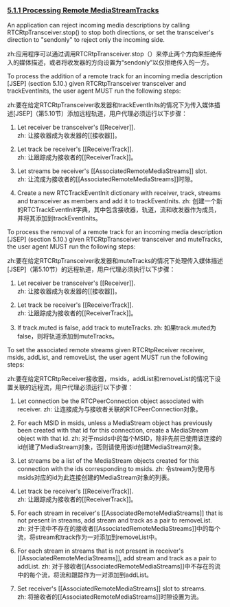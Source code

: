 ### [5.1.1 Processing Remote MediaStreamTracks](http://w3c.github.io/webrtc-pc/#processing-remote-mediastreamtracks)

An application can reject incoming media descriptions by calling RTCRtpTransceiver.stop() to stop both directions, or set the transceiver's direction to "sendonly" to reject only the incoming side.

zh:应用程序可以通过调用RTCRtpTransceiver.stop（）来停止两个方向来拒绝传入的媒体描述，或者将收发器的方向设置为“sendonly”以仅拒绝传入的一方。

To  process the addition of a remote track for an incoming media description [JSEP] (section 5.10.) given RTCRtpTransceiver transceiver and trackEventInits, the user agent MUST run the following steps:

zh:要在给定RTCRtpTransceiver收发器和trackEventInits的情况下为传入媒体描述[JSEP]（第5.10节）添加远程轨道，用户代理必须运行以下步骤：

1.  Let receiver be transceiver's [[Receiver]].  
zh: 让接收器成为收发器的[[接收器]]。

2.  Let track be receiver's [[ReceiverTrack]].  
zh: 让跟踪成为接收者的[[ReceiverTrack]]。

3.  Let streams be receiver's [[AssociatedRemoteMediaStreams]] slot.  
zh: 让流成为接收者的[[AssociatedRemoteMediaStreams]]时隙。

4.  Create a new RTCTrackEventInit dictionary with receiver, track, streams and transceiver as members and add it to trackEventInits. 
zh: 创建一个新的RTCTrackEventInit字典，其中包含接收器，轨道，流和收发器作为成员，并将其添加到trackEventInits。


To  process the removal of a remote track for an incoming media description [JSEP] (section 5.10.) given RTCRtpTransceiver transceiver and muteTracks, the user agent MUST run the following steps:

zh:要在给定RTCRtpTransceiver收发器和muteTracks的情况下处理传入媒体描述[JSEP]（第5.10节）的远程轨道，用户代理必须执行以下步骤：

1.  Let receiver be transceiver's [[Receiver]].  
zh: 让接收器成为收发器的[[接收器]]。

2.  Let track be receiver's [[ReceiverTrack]].  
zh: 让跟踪成为接收者的[[ReceiverTrack]]。

3.  If track.muted is false, add track to muteTracks. 
zh: 如果track.muted为false，则将轨道添加到muteTracks。

To set the associated remote streams given RTCRtpReceiver receiver, msids, addList, and removeList, the user agent MUST run the following steps:

zh:要在给定RTCRtpReceiver接收器，msids，addList和removeList的情况下设置关联的远程流，用户代理必须运行以下步骤：

1.  Let connection be the RTCPeerConnection object associated with receiver. 
zh: 让连接成为与接收者关联的RTCPeerConnection对象。

2.  For each MSID in msids, unless a MediaStream object has previously been created with that id for this connection, create a MediaStream object with that id. 
zh: 对于msids中的每个MSID，除非先前已使用该连接的id创建了MediaStream对象，否则请使用该id创建MediaStream对象。

3.  Let streams be a list of the MediaStream objects created for this connection with the ids corresponding to msids. 
zh: 令stream为使用与msids对应的id为此连接创建的MediaStream对象的列表。

4.  Let track be receiver's [[ReceiverTrack]].  
zh: 让跟踪成为接收者的[[ReceiverTrack]]。

5.  For each stream in receiver's [[AssociatedRemoteMediaStreams]] that is not present in streams, add stream and track as a pair to removeList.  
zh: 对于流中不存在的接收者[[AssociatedRemoteMediaStreams]]中的每个流，将stream和track作为一对添加到removeList中。

6.  For each stream in streams that is not present in receiver's [[AssociatedRemoteMediaStreams]], add stream and track as a pair to addList. 
zh: 对于接收者[[AssociatedRemoteMediaStreams]]中不存在的流中的每个流，将流和跟踪作为一对添加到addList。

7.  Set receiver's [[AssociatedRemoteMediaStreams]] slot to streams.  
zh: 将接收者的[[AssociatedRemoteMediaStreams]]时隙设置为流。
